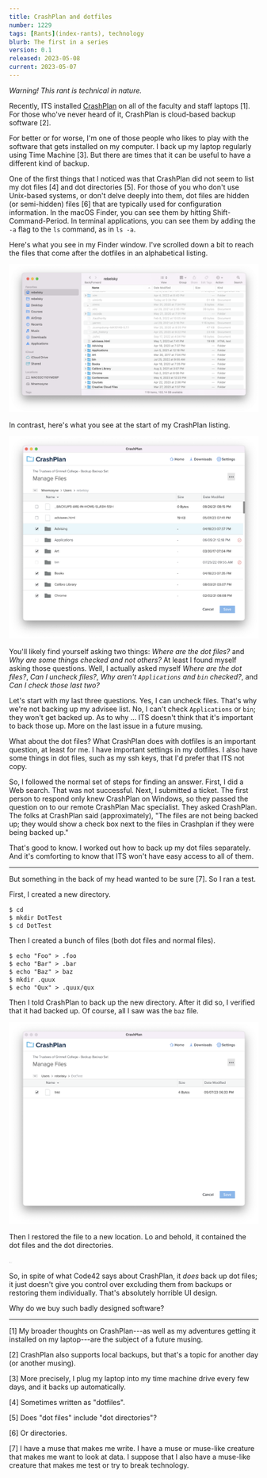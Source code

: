 ```yaml
---
title: CrashPlan and dotfiles
number: 1229
tags: [Rants](index-rants), technology
blurb: The first in a series
version: 0.1
released: 2023-05-08
current: 2023-05-07
---
```

_Warning!  This rant is technical in nature._

Recently, ITS installed [CrashPlan](https://www.crashplan.com/en-us/) on all of the faculty and staff laptops [1].  For those who've never heard of it, CrashPlan is cloud-based backup software [2].

For better or for worse, I'm one of those people who likes to play with the software that gets installed on my computer.  I back up my laptop regularly using Time Machine [3].  But there are times that it can be useful to have a different kind of backup.

One of the first things that I noticed was that CrashPlan did not seem to list my dot files [4] and dot directories [5].  For those of you who don't use Unix-based systems, or don't delve deeply into them, dot files are hidden (or semi-hidden) files [6] that are typically used for configuration information.  In the macOS Finder, you can see them by hitting Shift-Command-Period.  In terminal applications, you can see them by adding the `-a` flag to the `ls` command, as in `ls -a`.

Here's what you see in my Finder window.  I've scrolled down a bit to reach the files that come after the dotfiles in an alphabetical listing.

<img src="images/sample-finder-listing.png" width=600 alt="A Finder window.  We see a `.vim` folder, a `.viminfo` file, a `.vimrc`, a bunch more files starting with a period, `advisees.html`, and `Advising` folder, an `Applications` folder, and  more."/>

In contrast, here's what you see at the start of my CrashPlan listing.

<img src="images/sample-crashplan-listing.png" width=600 alt="A CrashPlan window.  We see it starting with `_BACKUPS-ARE-IN-HOME-SLASH-SSH`, then `advisees.html`, then and `Advising` folder, then an `Art` folder, then a `bin` folder, then a `Books` folder, and more.  Advising, Art, and Books have a checkmark next to them; the others do not."/>

You'll likely find yourself asking two things: _Where are the dot files?_ and _Why are some things checked and not others?_  At least I found myself asking those questions.  Well, I actually asked myself _Where are the dot files?_, _Can I uncheck files?_, _Why aren't `Applications` and `bin` checked?_, and _Can I check those last two?_

Let's start with my last three questions.  Yes, I can uncheck files.  That's why we're not backing up my advisee list.  No, I can't check `Applications` or `bin`; they won't get backed up.  As to why ... ITS doesn't think that it's important to back those up.  More on the last issue in a future musing.

What about the dot files?  What CrashPlan does with dotfiles is an important question, at least for me.  I have important settings in my dotfiles.  I also have some things in dot files, such as my ssh keys, that I'd prefer that ITS not copy. 

So, I followed the normal set of steps for finding an answer.  First, I did a Web search.  That was not successful.  Next, I submitted a ticket.  The first person to respond only knew CrashPlan on Windows, so they passed the question on to our remote CrashPlan Mac specialist.  They asked CrashPlan.  The folks at CrashPlan said (approximately), "The files are not being backed up; they would show a check box next to the files in Crashplan if they were being backed up."

That's good to know.  I worked out how to back up my dot files separately.  And it's comforting to know that ITS won't have easy access to all of them.

---

But something in the back of my head wanted to be sure [7].  So I ran a test.

First, I created a new directory.

```
$ cd
$ mkdir DotTest
$ cd DotTest
```

Then I created a bunch of files (both dot files and normal files).

```
$ echo "Foo" > .foo
$ echo "Bar" > .bar
$ echo "Baz" > baz
$ mkdir .quux
$ echo "Qux" > .quux/qux
```

Then I told CrashPlan to back up the new directory.  After it did so, I verified that it had backed up.  Of course, all I saw was the `baz` file.

<img src="images/crashplan-dottest.png" width=600 alt="A screenshot from CrashPlan for `/Users/rebelskyDotTest`.  It shows only a file named `baz`, with a checkmark."/>

Then I restored the file to a new location.  Lo and behold, it contained the dot files and the dot directories.

<img src="images/finder-dottest.png" width=6-- alt="A screenshot from the Finder for the folder `Restore`.  It contains the folder `DotTest`.  That folder contains a folder called `.quux` and files called `baz`, `.bar`, and `.foo`.  The `.quux` folder contains a file called `qux`.  Any file with a dot in front of it shows in a lighter grey color."/>

So, in spite of what Code42 says about CrashPlan, it *does* back up dot files; it just doesn't give you control over excluding them from backups or restoring them individually.  That's absolutely horrible UI design.

Why do we buy such badly designed software?

---

[1] My broader thoughts on CrashPlan---as well as my adventures getting it installed on my laptop---are the subject of a future musing.

[2] CrashPlan also supports local backups, but that's a topic for another day (or another musing).

[3] More precisely, I plug my laptop into my time machine drive every few days, and it backs up automatically.

[4] Sometimes written as "dotfiles".

[5] Does "dot files" include "dot directories"?

[6] Or directories.

[7] I have a muse that makes me write.  I have a muse or muse-like creature that makes me want to look at data.  I suppose that I also have a muse-like creature that makes me test or try to break technology.
